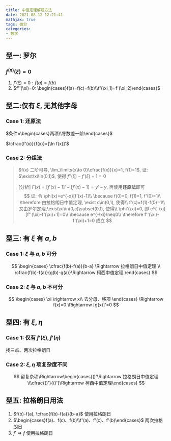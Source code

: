 ```yaml
---
title: 中值定理解题方法
date: 2021-08-12 12:21:41
mathjax: true
tags: 微分
categories: 
- 数学
---
```


## 型一: 罗尔

###  $f^{(n)}(\xi)=0$

1. $f'(\xi)=0: f(a)=f(b)$
2. $f''(\xi)=0: \begin{cases}f(a)=f(c)=f(b)\\f'(\xi_1)=f'(\xi_2)\end{cases}$

## 型二:仅有 $\xi$, 无其他字母

### Case 1: 还原法

$条件=\begin{cases}两项\\导数差一阶\end{cases}$

$\cfrac{f'(x)}{f(x)}=[\ln f(x)]'$

<!-- more -->

### Case 2: 分组法

>$f(x) 二阶可导, \lim_\limits{x\to 0}\cfrac{f(x)}{x}=1, f(1)=1$, 证: $\exist\xi\in(0,1)$, 使得 $f''(\xi)-f'(\xi)+1=0$
>
>[分析] $F(x)=[f'(x)-1]'-[f'(x)-1]=y'-y$, 再使用**还原法**即可
>$$
>证: 令 \phi(x)=e^{-x}[f'(x)-1]\\
>\because f(0)=0, f(1)=1, f'(0)=1\\
>\therefore 由拉格朗日中值定理, \exist c\in(0,1), 使得\\
>f'(c)=f(1)-f(0)=1\\
>又由罗尔定理,\exist\xi\in(0,c)\subset(0,1), 使得\\
>\phi'(\xi)=0, 即 e^{-\xi}[f''(\xi)-f'(\xi)+1]=0\\
>\because e^{-\xi}\neq0\\
>\therefore f''(\xi)-f'(\xi)+1=0 成立
>$$

## 型三: 有 $\xi$ 有 $a, b$

### Case 1: $\xi$ 与 $a, b$ 可分

$$
\begin{cases}
\cfrac{f(b)-f(a)}{b-a} \Rightarrow 拉格朗日中值定理 \\
\cfrac{f(b)-f(a)}{g(b)-g(a)}\Rightarrow 柯西中值定理
\end{cases}
$$

### Case 2: $\xi$ 与 $a,b$ 不可分

$$
\begin{cases}
\xi \rightarrow x\\
去分母、移项
\end{cases}
\Rightarrow f(x)=0
\Rightarrow [g(x)]'=0
$$

## 型四: 有 $\xi,\eta$

### Case 1: 仅有 $f'(\xi), f'(\eta)$

找三点、两次拉格朗日

### Case 2: $\xi, \eta$ 项复杂度不同

$$
留复杂项\Rightarrow\begin{cases}()'\Rightarrow 拉格朗日中值定理\\\cfrac{()'}{()'}\Rightarrow 柯西中值定理\end{cases}
$$

## 型五: 拉格朗日用法

1. $f(b)-f(a), \cfrac{f(b)-f(a)}{b-a}$ 使用拉格朗日
2. $\begin{cases}f(a)、f(c)、f(b)\\f'(a)、f'(c)、f'(b)\end{cases}$ 两次拉格朗日
3. $f'\Rightarrow f$ 使用拉格朗日 

